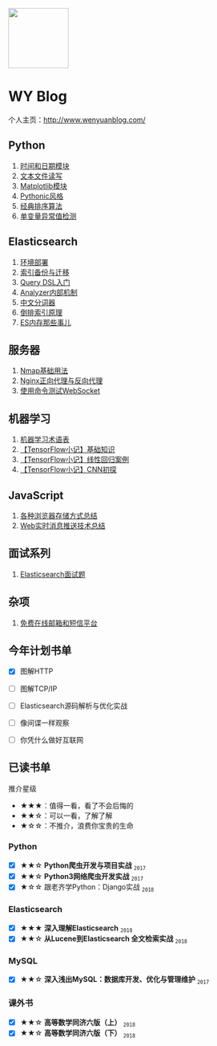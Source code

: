 [<img src="http://www.wenyuanblog.com/favicon.png" width="120" height="120">](http://www.wenyuanblog.com)


# WY Blog

个人主页：http://www.wenyuanblog.com/


## Python
1. [时间和日期模块](http://www.wenyuanblog.com/blogs/python-time-and-datetime.html)
2. [文本文件读写](http://www.wenyuanblog.com/blogs/python-txt-files-io.html)
3. [Matplotlib模块](http://www.wenyuanblog.com/blogs/python-matplotlib.html)
4. [Pythonic风格](http://www.wenyuanblog.com/blogs/python-code-and-pythonic-code.html)
5. [经典排序算法](http://www.wenyuanblog.com/blogs/python-sorting-algorithm.html)
6. [单变量异常值检测](http://www.wenyuanblog.com/blogs/python-univariate-outlier-detection.html)


## Elasticsearch
1. [环境部署](http://www.wenyuanblog.com/blogs/elasticsearch-deployment.html)
2. [索引备份与迁移](http://www.wenyuanblog.com/blogs/elasticsearch-backup-and-migration.html)
3. [Query DSL入门](http://www.wenyuanblog.com/blogs/elasticsearch-simple-query-dsl.html)
4. [Analyzer内部机制](http://www.wenyuanblog.com/blogs/elasticsearch-all-about-analyzers.html)
5. [中文分词器](http://www.wenyuanblog.com/blogs/elasticsearch-chinese-analyzer.html)
6. [倒排索引原理](http://www.wenyuanblog.com/blogs/forward-index-and-inverted-index.html)
7. [ES内存那些事儿](http://www.wenyuanblog.com/blogs/elasticsearch-memory-considerations.html)


## 服务器
1. [Nmap基础用法](http://www.wenyuanblog.com/blogs/nmap-basic-usage.html)
2. [Nginx正向代理与反向代理](http://www.wenyuanblog.com/blogs/nginx-forward-proxy-and-reverse-proxy.html)
3. [使用命令测试WebSocket](http://www.wenyuanblog.com/blogs/websocket-testing-by-command-in-linux.html)


## 机器学习
1. [机器学习术语表](http://www.wenyuanblog.com/blogs/machine-learning-glossary.html)
2. [【TensorFlow小记】基础知识](http://www.wenyuanblog.com/blogs/tensorflow-basic-learning-1.html)
3. [【TensorFlow小记】线性回归案例](http://www.wenyuanblog.com/blogs/tensorflow-basic-learning-2.html)
4. [【TensorFlow小记】CNN初探](http://www.wenyuanblog.com/blogs/tensorflow-basic-learning-3.html)


## JavaScript
1. [各种浏览器存储方式总结](http://www.wenyuanblog.com/blogs/learn-more-about-browser-storage.html)
2. [Web实时消息推送技术总结](http://www.wenyuanblog.com/blogs/realtime-messaging-and-websocket.html)


## 面试系列
1. [Elasticsearch面试题](http://www.wenyuanblog.com/blogs/elasticsearch-interview-questions.html)


## 杂项
1. [免费在线邮箱和短信平台](http://www.wenyuanblog.com/blogs/online-email-and-sms-platforms.html)


## 今年计划书单
- [x] 图解HTTP
- [ ] 图解TCP/IP
- [ ] Elasticsearch源码解析与优化实战
- [ ] 像间谍一样观察
- [ ] 你凭什么做好互联网


## 已读书单
推介星级

- ★★★：值得一看，看了不会后悔的
- ★★☆：可以一看，了解了解
- ★☆☆：不推介，浪费你宝贵的生命

### Python
- [x] ★★☆ **Python爬虫开发与项目实战**  <sub>`2017`</sup>
- [x] ★★☆ **Python3网络爬虫开发实战**  <sub>`2017`</sup>
- [x] ★☆☆ 跟老齐学Python：Django实战  <sub>`2018`</sup>

### Elasticsearch
- [x] ★★★ **深入理解Elasticsearch**  <sub>`2018`</sup>
- [x] ★★☆ **从Lucene到Elasticsearch 全文检索实战**  <sub>`2018`</sup>

### MySQL
- [x] ★★☆ **深入浅出MySQL：数据库开发、优化与管理维护**  <sub>`2017`</sup>

### 课外书
- [x] ★★☆ **高等数学同济六版（上）**  <sub>`2018`</sup>
- [x] ★★☆ **高等数学同济六版（下）**  <sub>`2018`</sup>
